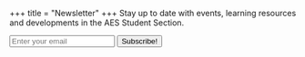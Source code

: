 +++
title = "Newsletter"
+++
Stay up to date with events, learning resources and developments in the AES Student Section.

<form action="https://tinyletter.com/aes-erlangen" method="post" target="popupwindow" onsubmit="window.open('https://tinyletter.com/aes-erlangen', 'popupwindow', 'scrollbars=yes,width=800,height=600');return true">
  <input type="email" id="email" name="email" placeholder="Enter your email" class="email-input" />
  <span class="email-submit">
    <input type="hidden" value="1" name="embed"/>
    <input type="submit" name="subscribe" value="Subscribe!">
  </span>
</form>
